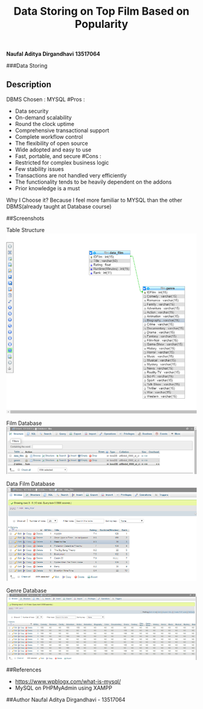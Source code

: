 <h1 align="center">
  <br>
  Data Storing on Top Film Based on Popularity
  <br>
  <br>
</h1>

**Naufal Aditya Dirgandhavi**
**13517064**

###Data Storing

## Description

DBMS Chosen : MYSQL
#Pros :
- Data security
- On-demand scalability
- Round the clock uptime
- Comprehensive transactional support
- Complete workflow control
- The flexibility of open source
- Wide adopted and easy to use
- Fast, portable, and secure
#Cons :
- Restricted for complex business logic
- Few stability  issues
- Transactions are not handled very efficiently
- The functionality tends to be heavily dependent on the addons
- Prior knowledge is a must

Why I Choose it? Because I feel more familiar to MYSQL than the other DBMS(already taught at Database course)

##Screenshots

Table Structure
![](screenshots/structure.PNG)

Film Database
![](screenshots/DB.png)

Data Film Database
![](screenshots/table-data_film.png)

Genre Database
![](screenshots/table-genre.png)

##References

- https://www.wpblogx.com/what-is-mysql/
- MySQL on PHPMyAdmin using XAMPP

##Author
Naufal Aditya Dirgandhavi - 13517064